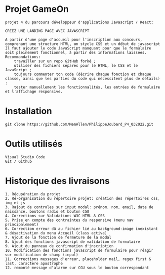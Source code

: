 # Projet GameOn

	projet 4 du parcours développeur d'applications Javascript / React: 
	
	CREEZ UNE LANDING PAGE AVEC JAVASCRIPT
	
	A partir d'une page d'accueil pour l'inscription aux concours, comprenant une structure HTML, un stycle CSS et un début de javascript
	Il faut ajouter le code JavaScript manquant pour que le formulaire soit pleinement fonctionnel, à partir des informations laissées.
	Recommandations:
		travailler sur un repo GitHub forké ;
		utiliser des fichiers séparés pour le HTML, le CSS et le JavaScript ;
		toujours commenter ton code (décrire chaque fonction et chaque classe, ainsi que les parties du code qui nécessitent plus de détails) ;
		tester manuellement les fonctionnalités, les entrées de formulaire et l'affichage responsive.
	
# Installation

	git clone https://github.com/MenAllen/PhilippeJoubard_P4_032022.git
	
# Outils utilisés

	Visual Studio Code
	Git / Github
	
# Historique des livraisons
	1. Récupération du projet
	2. Ré-organisation du répertoire projet: création des répertoires css, img et js
	3. Rajout de controles sur input modal: prénom, nom, email, date de naissance, boutons radio et bouton CGU
	4. Corrections sur Validations W3C HTML & CSS
	5. Prise en compte des contraintes du responsive (menu nav principalement)
	6. Correction erreur dû au fichier lié au background-image inexistant & désactivation du menu Accueil (class active)
	7. Ajout de la fonction de fermeture de la modal
	8. Ajout des fonctions javascript de validation de formulaire
	9. Ajout du panneau de confirmation d'inscription
	10. Modification des fonctions javascript de formulaire pour réagir sur modification de champ (input)
	11. Corrections messages d'erreur, placeholder mail, regex first & last, caractère apostrophe
	12. remonté message d'alarme sur CGU sous le bouton correspondant




